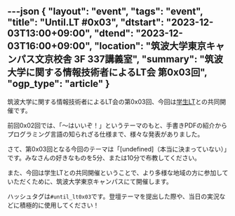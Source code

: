 ---json
{
    "layout": "event",
    "tags": "event",
    "title": "Until.LT #0x03",
    "dtstart": "2023-12-03T13:00+09:00",
    "dtend": "2023-12-03T16:00+09:00",
    "location": "筑波大学東京キャンパス文京校舎 3F 337講義室",
    "summary": "筑波大学に関する情報技術者によるLT会 第0x03回",
    "ogp_type": "article"
}
---

筑波大学に関する情報技術者によるLT会の第0x03回、今回は[学生LT](https://student-lt.tech/)との共同開催です。

前回0x02回では、「〜はいいぞ！」というテーマのもと、手書きPDFの紹介からプログラミング言語の知られざる仕様まで、様々な発表がありました。

さて、第0x03回となる今回のテーマは「[undefined]（本当に決まっていない）」です。みなさんの好きなものを5分、または10分で布教してください。

また、今回は学生LTとの共同開催ということで、より多様な地域の方に参加していただくために、筑波大学東京キャンパスにて開催します。

<!-- 登壇を希望する人はXX月XX日までに[このGoogle Form]({{リンク}})に名前、テーマ、希望する枠を記載して提出してください。
飛び込みLT枠を除き、原則、情報技術に絡めた登壇スライドの作成をお願いします。 -->

ハッシュタグは`#until_lt0x03`です。登壇テーマを提出した際や、当日の実況などに積極的に使用してください！

<!-- 詳細は[connpassページ]({{リンク}})をお読みください。 -->
